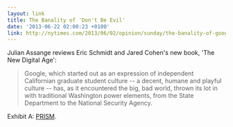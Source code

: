 ```yaml
---
layout: link
title: The Banality of 'Don't Be Evil'
date: '2013-06-22 02:00:23 +0100'
link: http://nytimes.com/2013/06/02/opinion/sunday/the-banality-of-googles-dont-be-evil.html
---
```

Julian Assange reviews Eric Schmidt and Jared Cohen's new book, 'The New Digital Age':

> Google, which started out as an expression of independent Californian graduate student culture -- a decent, humane and playful culture -- has, as it encountered the big, bad world, thrown its lot in with traditional Washington power elements, from the State Department to the National Security Agency.

Exhibit A: [PRISM][1].

[1]: http://theguardian.com/world/2013/jun/06/us-tech-giants-nsa-data